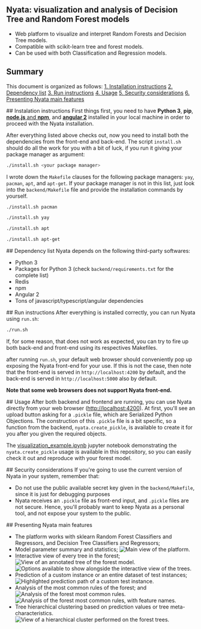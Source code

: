 ## Nyata: visualization and analysis of Decision Tree and Random Forest models
- Web platform to visualize and interpret Random Forests and Decision Tree models.
- Compatible with scikit-learn tree and forest models.
- Can be used with both Classification and Regression models.

## Summary
This document is organized as follows:
[1. Installation instructions](#nyata-installation)
[2. Dependency list](#nyata-dependencies)
[3. Run instructions](#running-nyata)
[4. Usage](#using-nyata)
[5. Security considerations](#security-considerations)
[6. Presenting Nyata main features](#nyata-main-features)

<a name="nyata-installation">## Instalation instructions</a>
First things first, you need to have **Python 3**, **pip**, [**node.js** and **npm**](https://github.com/nvm-sh/nvm), and [**angular 2**](https://angular.io/cli) installed in your local machine in order to proceed with the Nyata installation.

After everything listed above checks out, now you need to install both the dependencies from the front-end and back-end. The script `install.sh` should do all the work for you with a bit of luck, if you run it giving your package manager as argument:

```bash
./install.sh <your package manager>
```
I wrote down the `Makefile` clauses for the following package managers: `yay`, `pacman`, `apt`, and `apt-get`. If your package manager is not in this list, just look into the `backend/Makefile` file and provide the installation commands by yourself.
```bash
./install.sh pacman
```
```bash
./install.sh yay
```
```bash
./install.sh apt
```
```bash
./install.sh apt-get
```

<a name="nyata-dependencies">## Dependency list</a>
Nyata depends on the following third-party softwares:
- Python 3
- Packages for Python 3 (check `backend/requirements.txt` for the complete list)
- Redis
- npm
- Angular 2
- Tons of javascript/typescript/angular dependencies

<a name="running-nyata">## Run instructions</a>
After everything is installed correctly, you can run Nyata using `run.sh`:
```bash
./run.sh
```
If, for some reason, that does not work as expected, you can try to fire up both back-end and front-end using its respectives Makefiles.

after running `run.sh`, your default web browser should conveniently pop up exposing the Nyata front-end for your use. If this is not the case, then note that the front-end is served in `http://localhost:4200` by default, and the back-end is served in `http://localhost:5000` also by default.

**Note that some web browsers does not support Nyata front-end.**

<a name="using-nyata">## Usage</a>
After both backend and frontend are running, you can use Nyata directly from your web browser ([http://localhost:4200](http://localhost:4200)). At first, you'll see an upload button asking for a `.pickle` file, which are Serialized Python Objections. The construction of this `.pickle` file is a bit specific, so a function from the backend, `nyata.create_pickle`, is available to create it for you after you given the required objects.

The [visualization_example.ipynb](visualization_example.ipynb) jupyter notebook demonstrating the `nyata.create_pickle` usage is available in this repository, so you can easily check it out and reproduce with your forest model.

<a name="security-considerations">## Security considerations</a>
If you're going to use the current version of Nyata in your system, remember that:
- Do not use the public available secret key given in the `backend/Makefile`, since it is just for debugging purposes
- Nyata receives an `.pickle` file as front-end input, and `.pickle` files are not secure. Hence, you'll probably want to keep Nyata as a personal tool, and not expose your system to the public.

<a name="nyata-main-features">## Presenting Nyata main features</a>
- The platform works with sklearn Random Forest Classifiers and Regressors, and Decision Tree Classifiers and Regressors;
- Model parameter summary and statistics;
![Main view of the platform.](images/main.png)
- Interactive view of every tree in the forest;
![View of an annotated tree of the forest model.](images/tree-annotations.png)
![Options available to show alongside the interactive view of the trees.](images/menu-opt.png)
- Prediction of a custom instance or an entire dataset of test instances;
![Highlighted prediction path of a custom test instance.](images/pred-path.png)
- Analysis of the most common rules of the forest; and
![Analysis of the forest most common rules.](images/most-common-rules-1.png)
![Analysis of the forest most common rules, with feature names.](images/most-common-rules-2.png)
- Tree hierarchical clustering based on prediction values or tree meta-characteristics.
![View of a hierarchical cluster performed on the forest trees.](images/tree-clustering.png)
